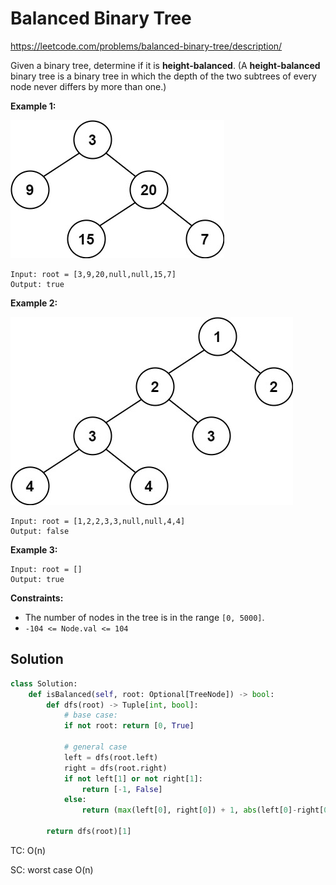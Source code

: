 # Balanced Binary Tree

https://leetcode.com/problems/balanced-binary-tree/description/

Given a binary tree, determine if it is **height-balanced**. (A **height-balanced** binary tree is a binary tree in which the depth of the two subtrees of every node never differs by more than one.)

 

**Example 1:**

![img](./assets/balance_1.jpg)

```
Input: root = [3,9,20,null,null,15,7]
Output: true
```

**Example 2:**

![img](./assets/balance_2.jpg)

```
Input: root = [1,2,2,3,3,null,null,4,4]
Output: false
```

**Example 3:**

```
Input: root = []
Output: true
```

 

**Constraints:**

- The number of nodes in the tree is in the range `[0, 5000]`.
- `-104 <= Node.val <= 104`



## Solution

```python
class Solution:
    def isBalanced(self, root: Optional[TreeNode]) -> bool:
        def dfs(root) -> Tuple[int, bool]:
            # base case:
            if not root: return [0, True]

            # general case
            left = dfs(root.left)
            right = dfs(root.right)
            if not left[1] or not right[1]:
                return [-1, False]
            else:
                return (max(left[0], right[0]) + 1, abs(left[0]-right[0]) <= 1)
        
        return dfs(root)[1]
```

TC: O(n)

SC: worst case O(n)